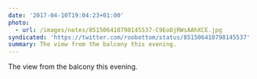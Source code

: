 ```yaml
---
date: '2017-04-10T19:04:23+01:00'
photo:
  - url: /images/notes/851506410798145537-C9EoOjRWsAAhXCE.jpg
syndicated: 'https://twitter.com/roobottom/status/851506410798145537'
summary: The view from the balcony this evening.
---
```

The view from the balcony this evening. 
